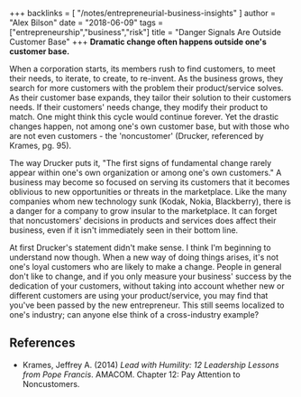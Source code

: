 +++
backlinks = [
  "/notes/entrepreneurial-business-insights"
]
author = "Alex Bilson"
date = "2018-06-09"
tags = ["entrepreneurship","business","risk"]
title = "Danger Signals Are Outside Customer Base"
+++
**Dramatic change often happens outside one's customer base.**

When a corporation starts, its members rush to find customers, to meet their needs, to iterate, to create, to re-invent.  As the business grows, they search for more customers with the problem their product/service solves.  As their customer base expands, they tailor their solution to their customers needs.  If their customers' needs change, they modify their product to match.  One might think this cycle would continue forever.  Yet the drastic changes happen, not among one's own customer base, but with those who are not even customers - the 'noncustomer' (Drucker, referenced by Krames, pg. 95).

The way Drucker puts it, "The first signs of fundamental change rarely appear within one's own organization or among one's own customers."  A business may become so focused on serving its customers that it becomes oblivious to new opportunities or threats in the marketplace.  Like the many companies whom new technology sunk (Kodak, Nokia, Blackberry), there is a danger for a company to grow insular to the marketplace.  It can forget that noncustomers' decisions in products and services does affect their business, even if it isn't immediately seen in their bottom line.

At first Drucker's statement didn't make sense.  I think I'm beginning to understand now though.  When a new way of doing things arises, it's not one's loyal customers who are likely to make a change.  People in general don't like to change, and if you only measure your business' success by the dedication of your customers, without taking into account whether new or different customers are using your product/service, you may find that you've been passed by the new entrepreneur.  This still seems localized to one's industry; can anyone else think of a cross-industry example?

## References

- Krames, Jeffrey A. (2014) _Lead with Humility: 12 Leadership Lessons from Pope Francis_. AMACOM. Chapter 12: Pay Attention to Noncustomers.
